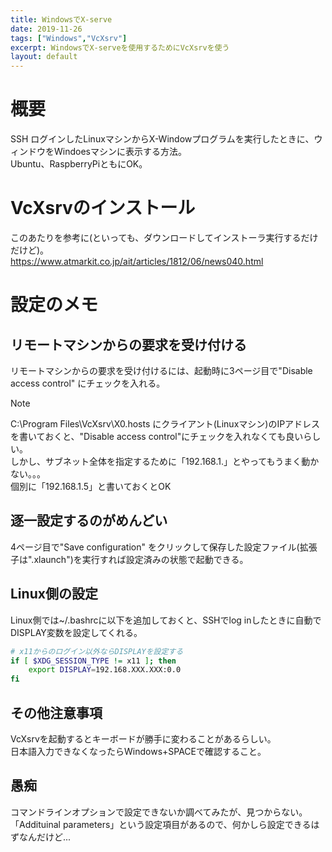 ```yaml
---
title: WindowsでX-serve
date: 2019-11-26
tags: ["Windows","VcXsrv"]
excerpt: WindowsでX-serveを使用するためにVcXsrvを使う
layout: default
---
```


# 概要

SSH ログインしたLinuxマシンからX-Windowプログラムを実行したときに、ウィンドウをWindoesマシンに表示する方法。  
Ubuntu、RaspberryPiともにOK。

# VcXsrvのインストール

このあたりを参考に(といっても、ダウンロードしてインストーラ実行するだけだけど)。  
<https://www.atmarkit.co.jp/ait/articles/1812/06/news040.html>  

# 設定のメモ

## リモートマシンからの要求を受け付ける

リモートマシンからの要求を受け付けるには、起動時に3ページ目で"Disable access control" にチェックを入れる。  

>[!NOTE]
C:\Program Files\VcXsrv\X0.hosts にクライアント(Linuxマシン)のIPアドレスを書いておくと、"Disable access control"にチェックを入れなくても良いらしい。  
しかし、サブネット全体を指定するために「192.168.1.」とやってもうまく動かない。。。  
個別に「192.168.1.5」と書いておくとOK

## 逐一設定するのがめんどい

4ページ目で"Save configuration"	をクリックして保存した設定ファイル(拡張子は".xlaunch")を実行すれば設定済みの状態で起動できる。  

## Linux側の設定  

Linux側では~/.bashrcに以下を追加しておくと、SSHでlog inしたときに自動でDISPLAY変数を設定してくれる。  

```bash
# x11からのログイン以外ならDISPLAYを設定する
if [ $XDG_SESSION_TYPE != x11 ]; then
	export DISPLAY=192.168.XXX.XXX:0.0
fi
```

## その他注意事項  

VcXsrvを起動するとキーボードが勝手に変わることがあるらしい。  
日本語入力できなくなったらWindows+SPACEで確認すること。


## 愚痴

コマンドラインオプションで設定できないか調べてみたが、見つからない。  
「Addituinal parameters」という設定項目があるので、何かしら設定できるはずなんだけど...  

